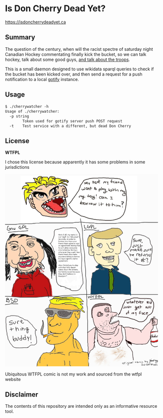 # Is Don Cherry Dead Yet?

https://isdoncherrydeadyet.ca

## Summary

The question of the century, when will the racist spectre of saturday night Canadian Hockey commentating finally kick the bucket, so we can talk hockey, talk about some good guys, [and talk about the troops](https://www.youtube.com/watch?v=3xva-cdBi8E).

This is a small daemon designed to use wikidata sparql queries to check if the bucket has been kicked over, and then send a request for a push notification to a local [gotify](https://gotify.net/) instance.

## Usage

```
$ ./cherrywatcher -h
Usage of ./cherrywatcher:
  -p string
    	Token used for gotify server push POST request
  -t	Test service with a different, but dead Don Cherry
```

## License

**WTFPL**

I chose this license because apparently it has some problems in some jurisdictions

![](./wtfpl-strip.jpg)

Ubiquitous WTFPL comic is not my work and sourced from the wtfpl website

## Disclaimer

The contents of this repository are intended only as an informative resource tool.
